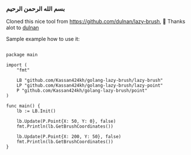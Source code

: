### بسم الله الرحمن الرحيم


Cloned this nice tool from https://github.com/dulnan/lazy-brush, 🌴 Thanks alot to [dulnan](https://github.com/dulnan)


Sample example how to use it:
```GOLANG

package main

import (
	"fmt"

	LB "github.com/Kassan424kh/golang-lazy-brush/lazy-brush"
	LP "github.com/Kassan424kh/golang-lazy-brush/lazy-point"
	P "github.com/Kassan424kh/golang-lazy-brush/point"
)

func main() {
	lb := LB.Init()

	lb.Update(P.Point{X: 50, Y: 0}, false)
	fmt.Println(lb.GetBrushCoordinates())

	lb.Update(P.Point{X: 200, Y: 50}, false)
	fmt.Println(lb.GetBrushCoordinates())
}
```
